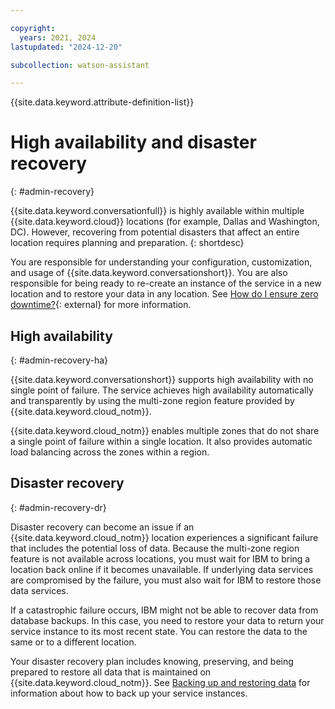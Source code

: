 ```yaml
---

copyright:
  years: 2021, 2024
lastupdated: "2024-12-20"

subcollection: watson-assistant

---
```


{{site.data.keyword.attribute-definition-list}}

# High availability and disaster recovery
{: #admin-recovery}

{{site.data.keyword.conversationfull}} is highly available within multiple {{site.data.keyword.cloud}} locations (for example, Dallas and Washington, DC). However, recovering from potential disasters that affect an entire location requires planning and preparation.
{: shortdesc}

You are responsible for understanding your configuration, customization, and usage of {{site.data.keyword.conversationshort}}. You are also responsible for being ready to re-create an instance of the service in a new location and to restore your data in any location. See [How do I ensure zero downtime?](/docs/resiliency?topic=resiliency-ha-redundancy#zero-downtime){: external} for more information.

## High availability
{: #admin-recovery-ha}

{{site.data.keyword.conversationshort}} supports high availability with no single point of failure. The service achieves high availability automatically and transparently by using the multi-zone region feature provided by {{site.data.keyword.cloud_notm}}.

{{site.data.keyword.cloud_notm}} enables multiple zones that do not share a single point of failure within a single location. It also provides automatic load balancing across the zones within a region.

## Disaster recovery
{: #admin-recovery-dr}

Disaster recovery can become an issue if an {{site.data.keyword.cloud_notm}} location experiences a significant failure that includes the potential loss of data. Because the multi-zone region feature is not available across locations, you must wait for IBM to bring a location back online if it becomes unavailable. If underlying data services are compromised by the failure, you must also wait for IBM to restore those data services.

If a catastrophic failure occurs, IBM might not be able to recover data from database backups. In this case, you need to restore your data to return your service instance to its most recent state. You can restore the data to the same or to a different location.

Your disaster recovery plan includes knowing, preserving, and being prepared to restore all data that is maintained on {{site.data.keyword.cloud_notm}}. See [Backing up and restoring data](/docs/watson-assistant?topic=watson-assistant-admin-backup-restore) for information about how to back up your service instances.
